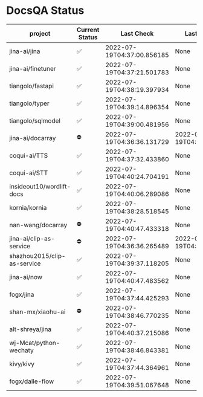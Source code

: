 # DocsQA Status

|          project          |Current Status|        Last Check        |      Last Downtime       |
|---------------------------|--------------|--------------------------|--------------------------|
|jina-ai/jina               |✅            |2022-07-19T04:37:00.856185|None                      |
|jina-ai/finetuner          |✅            |2022-07-19T04:37:21.501783|None                      |
|tiangolo/fastapi           |✅            |2022-07-19T04:38:19.397934|None                      |
|tiangolo/typer             |✅            |2022-07-19T04:39:14.896354|None                      |
|tiangolo/sqlmodel          |✅            |2022-07-19T04:39:00.481956|None                      |
|jina-ai/docarray           |⛔️           |2022-07-19T04:36:36.131729|2022-07-19T04:36:36.131707|
|coqui-ai/TTS               |✅            |2022-07-19T04:37:32.433860|None                      |
|coqui-ai/STT               |✅            |2022-07-19T04:40:24.704191|None                      |
|insideout10/wordlift-docs  |✅            |2022-07-19T04:40:06.289086|None                      |
|kornia/kornia              |✅            |2022-07-19T04:38:28.518545|None                      |
|nan-wang/docarray          |⛔️           |2022-07-19T04:40:47.433318|None                      |
|jina-ai/clip-as-service    |⛔️           |2022-07-19T04:36:36.265489|2022-07-19T04:36:36.265446|
|shazhou2015/clip-as-service|✅            |2022-07-19T04:39:37.118205|None                      |
|jina-ai/now                |✅            |2022-07-19T04:40:47.483562|None                      |
|fogx/jina                  |✅            |2022-07-19T04:37:44.425293|None                      |
|shan-mx/xiaohu-ai          |⛔️           |2022-07-19T04:38:46.770235|None                      |
|alt-shreya/jina            |✅            |2022-07-19T04:40:37.215086|None                      |
|wj-Mcat/python-wechaty     |✅            |2022-07-19T04:38:46.843381|None                      |
|kivy/kivy                  |✅            |2022-07-19T04:37:44.364961|None                      |
|fogx/dalle-flow            |✅            |2022-07-19T04:39:51.067648|None                      |
